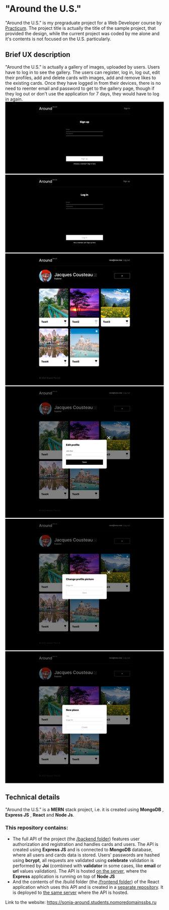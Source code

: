 # "Around the U.S."
"Around the U.S." is my pregraduate project for a Web Developer course by [Practicum](https://practicum.com). The project title is actually the title of the sample project, that provided the design, while the current project was coded by me alone and it's contents is not focused on the U.S. particularly.
## Brief UX description
"Around the U.S." is actually a gallery of images, uploaded by users. Users have to log in to see the gallery. The users can register, log in, log out, edit their profiles, add and delete cards with images, add and remove likes to the existing cards. Once they have logged in from their devices, there is no need to reenter email and password to get to the gallery page, though if they log out or don't use the application for 7 days, they would have to log in again.
![alt text](./readmeImages/signup.png "Signup")
![alt text](./readmeImages/login.png "Login")
![alt text](./readmeImages/gallery.png "Gallery")
![alt text](./readmeImages/profile.png "Popup 1")
![alt text](./readmeImages/avatar.png "Popup 2")
![alt text](./readmeImages/addcard.png "Popup 3")

## Technical details
"Around the U.S." is a __MERN__ stack project, i.e. it is created using __MongoDB__ , __Express JS__ , __React__ and __Node Js__. 

### This repository contains:
* The full API of the project (the [/backend folder](https://github.com/SoniaNeimark/react-around-api-full/tree/main/backend)) features user authorization and registration and handles cards and users. The API is created using __Express JS__ and is connected to __MongoDB__ database, where all users and cards data is stored. Users' passwords are hashed using __bcrypt__, all requests are validated using __celebrate__ validation is performed by __Joi__ (combined with __validator__ in some cases, like __email__ or __url__ values validation). The API is hosted [on the server](https://sonia-around.students.nomoredomainssbs.ru), where the __Express__ application is running on top of __Node JS__
* And the contents of the /build folder (the [/frontend folder](https://github.com/SoniaNeimark/react-around-api-full/tree/main/frontend)) of the React application which uses this API and is created in a [separate repository](https://github.com/SoniaNeimark/react-around-auth.git). It is deployed to [the same server](https://sonia-around.students.nomoredomainssbs.ru) where the API is hosted.

Link to the website: https://sonia-around.students.nomoredomainssbs.ru


